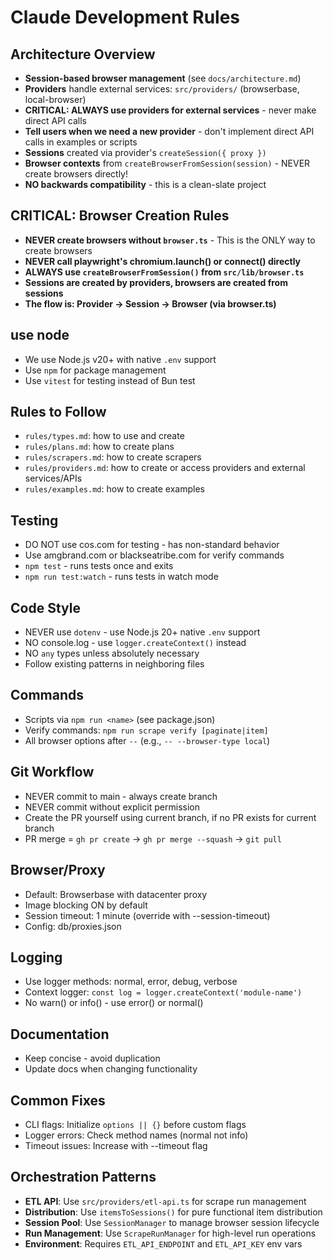 # Claude Development Rules

## Architecture Overview
- **Session-based browser management** (see `docs/architecture.md`)
- **Providers** handle external services: `src/providers/` (browserbase, local-browser)
- **CRITICAL: ALWAYS use providers for external services** - never make direct API calls
- **Tell users when we need a new provider** - don't implement direct API calls in examples or scripts
- **Sessions** created via provider's `createSession({ proxy })`
- **Browser contexts** from `createBrowserFromSession(session)` - NEVER create browsers directly!
- **NO backwards compatibility** - this is a clean-slate project

## CRITICAL: Browser Creation Rules
- **NEVER create browsers without `browser.ts`** - This is the ONLY way to create browsers
- **NEVER call playwright's chromium.launch() or connect() directly**
- **ALWAYS use `createBrowserFromSession()` from `src/lib/browser.ts`**
- **Sessions are created by providers, browsers are created from sessions**
- **The flow is: Provider → Session → Browser (via browser.ts)**

## use node
- We use Node.js v20+ with native `.env` support
- Use `npm` for package management
- Use `vitest` for testing instead of Bun test

## Rules to Follow
- `rules/types.md`: how to use and create
- `rules/plans.md`: how to create plans
- `rules/scrapers.md`: how to create scrapers
- `rules/providers.md`: how to create or access providers and external services/APIs
- `rules/examples.md`: how to create examples

## Testing
- DO NOT use cos.com for testing - has non-standard behavior
- Use amgbrand.com or blackseatribe.com for verify commands
- `npm test` - runs tests once and exits
- `npm run test:watch` - runs tests in watch mode

## Code Style
- NEVER use `dotenv` - use Node.js 20+ native `.env` support
- NO console.log - use `logger.createContext()` instead
- NO `any` types unless absolutely necessary
- Follow existing patterns in neighboring files

## Commands
- Scripts via `npm run <name>` (see package.json)
- Verify commands: `npm run scrape verify [paginate|item]`
- All browser options after `--` (e.g., `-- --browser-type local`)

## Git Workflow
- NEVER commit to main - always create branch
- NEVER commit without explicit permission
- Create the PR yourself using current branch, if no PR exists for current branch
- PR merge = `gh pr create` → `gh pr merge --squash` → `git pull`

## Browser/Proxy
- Default: Browserbase with datacenter proxy
- Image blocking ON by default
- Session timeout: 1 minute (override with --session-timeout)
- Config: db/proxies.json

## Logging
- Use logger methods: normal, error, debug, verbose
- Context logger: `const log = logger.createContext('module-name')`
- No warn() or info() - use error() or normal()

## Documentation
- Keep concise - avoid duplication
- Update docs when changing functionality

## Common Fixes
- CLI flags: Initialize `options || {}` before custom flags
- Logger errors: Check method names (normal not info)
- Timeout issues: Increase with --timeout flag

## Orchestration Patterns
- **ETL API**: Use `src/providers/etl-api.ts` for scrape run management
- **Distribution**: Use `itemsToSessions()` for pure functional item distribution
- **Session Pool**: Use `SessionManager` to manage browser session lifecycle
- **Run Management**: Use `ScrapeRunManager` for high-level run operations
- **Environment**: Requires `ETL_API_ENDPOINT` and `ETL_API_KEY` env vars
